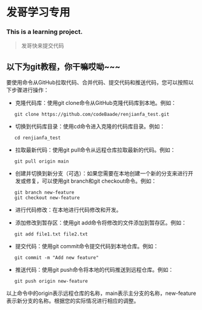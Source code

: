 # 发哥学习专用
### This is a learning project.

> 发哥快来提交代码

## 以下为git教程，你干嘛哎呦~~~

要使用命令从GitHub拉取代码、合并代码、提交代码和推送代码，您可以按照以下步骤进行操作：

- 克隆代码库：使用git clone命令从GitHub克隆代码库到本地。例如：
 ```
    git clone https://github.com/codeBaade/renjianfa_test.git
 ```
- 切换到代码库目录：使用cd命令进入克隆的代码库目录。例如：
```
   cd renjianfa_test
```
- 拉取最新代码：使用git pull命令从远程仓库拉取最新的代码。例如：
```
   git pull origin main
```
- 创建并切换到新分支（可选）：如果您需要在本地创建一个新的分支来进行开发或修复，可以使用git branch和git checkout命令。例如：
```
   git branch new-feature
   git checkout new-feature
```
- 进行代码修改：在本地进行代码修改和开发。

- 添加修改到暂存区：使用git add命令将修改的文件添加到暂存区。例如：
```
   git add file1.txt file2.txt
```
- 提交代码：使用git commit命令提交代码到本地仓库。例如：
```
   git commit -m "Add new feature"
```
- 推送代码：使用git push命令将本地的代码推送到远程仓库。例如：
```
   git push origin new-feature
```

>
以上命令中的origin表示远程仓库的名称，main表示主分支的名称，new-feature表示新分支的名称。根据您的实际情况进行相应的调整。
